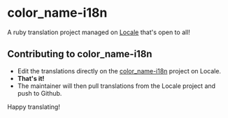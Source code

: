 # color_name-i18n

A ruby translation project managed on [Locale](http://www.localeapp.com/) that's open to all!

## Contributing to color_name-i18n

- Edit the translations directly on the [color_name-i18n](http://www.localeapp.com/projects/public?search=color_name-i18n) project on Locale.
- **That's it!**
- The maintainer will then pull translations from the Locale project and push to Github.

Happy translating!
